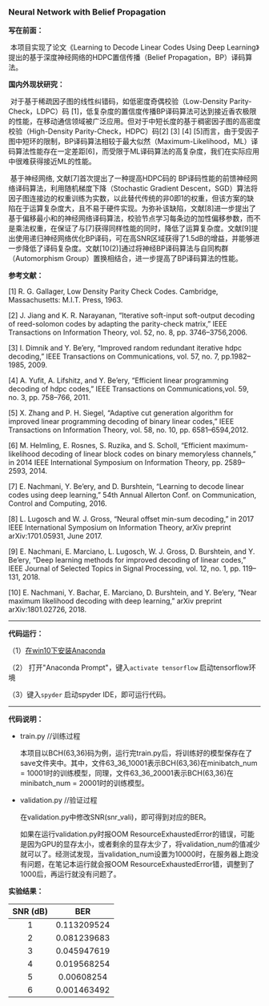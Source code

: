 ### Neural Network with Belief Propagation

**写在前面：**

​		本项目实现了论文《Learning to Decode Linear Codes Using Deep Learning》提出的基于深度神经网络的HDPC置信传播（Belief Propagation，BP）译码算法。

**国内外现状研究：**

​		对于基于稀疏因子图的线性纠错码，如低密度奇偶校验（Low-Density Parity-Check，LDPC）码 [1]，低复杂度的置信度传播BP译码算法可达到接近香农极限的性能，在移动通信领域被广泛应用。但对于中短长度的基于稠密因子图的高密度校验（High-Density Parity-Check，HDPC）码[2] [3] [4] [5]而言，由于受因子图中短环的限制，BP译码算法相较于最大似然（Maximum-Likelihood，ML）译码算法性能存在一定差距[6]，而受限于ML译码算法的高复杂度，我们在实际应用中很难获得接近ML的性能。

​		基于神经网络, 文献[7]首次提出了一种提高HDPC码的 BP译码性能的前馈神经网络译码算法，利用随机梯度下降（Stochastic Gradient Descent，SGD）算法将因子图连接边的权重训练为实数，以此替代传统的非0即1的权重，但该方案的缺陷在于运算复杂度大，且不易于硬件实现。为弥补该缺陷，文献[8]进一步提出了基于偏移最小和的神经网络译码算法，校验节点学习每条边的加性偏移参数，而不是乘法权重，在保证了与[7]获得同样性能的同时，降低了运算复杂度。文献[9]提出使用递归神经网络优化BP译码，可在高SNR区域获得了1.5dB的增益，并能够进一步降低了译码复杂度。文献[10(2)]通过将神经BP译码算法与自同构群（Automorphism Group）置换相结合，进一步提高了BP译码算法的性能。

**参考文献：**

[1] R. G. Gallager, Low Density Parity Check Codes. Cambridge, Massachusetts: M.I.T. Press, 1963.  

[2] J. Jiang and K. R. Narayanan, “Iterative soft-input soft-output decoding of reed-solomon codes by adapting the parity-check matrix,” IEEE Transactions on Information Theory, vol. 52, no. 8, pp. 3746–3756,2006.  

[3] I. Dimnik and Y. Be’ery, “Improved random redundant iterative hdpc decoding,” IEEE Transactions on Communications, vol. 57, no. 7, pp.1982–1985, 2009.  

[4] A. Yufit, A. Lifshitz, and Y. Be’ery, “Efficient linear programming decoding of hdpc codes,” IEEE Transactions on Communications,vol. 59, no. 3, pp. 758–766, 2011.  

[5] X. Zhang and P. H. Siegel, “Adaptive cut generation algorithm for improved linear programming decoding of binary linear codes,” IEEE Transactions on Information Theory, vol. 58, no. 10, pp. 6581–6594,2012.  

[6] M. Helmling, E. Rosnes, S. Ruzika, and S. Scholl, “Efficient maximum-likelihood decoding of linear block codes on binary memoryless channels,” in 2014 IEEE International Symposium on Information Theory, pp. 2589–2593, 2014.  

[7] E. Nachmani, Y. Be’ery, and D. Burshtein, “Learning to decode linear codes using deep learning,” 54th Annual Allerton Conf. on Communication, Control and Computing, 2016.  

[8] L. Lugosch and W. J. Gross, “Neural offset min-sum decoding,” in 2017 IEEE International Symposium on Information Theory, arXiv preprint arXiv:1701.05931, June 2017.  

[9] E. Nachmani, E. Marciano, L. Lugosch, W. J. Gross, D. Burshtein, and Y. Be’ery, “Deep learning methods for improved decoding of linear codes,” IEEE Journal of Selected Topics in Signal Processing, vol. 12, no. 1, pp. 119–131, 2018.  

[10] E. Nachmani, Y. Bachar, E. Marciano, D. Burshtein, and Y. Be’ery, “Near maximum likelihood decoding with deep learning,” arXiv preprint arXiv:1801.02726, 2018.  

------

**代码运行：**

（1）[在win10下安装Anaconda](https://blog.csdn.net/u010858605/article/details/64128466)

（2） 打开"Anaconda Prompt"，键入`activate tensorflow` 启动tensorflow环境

（3）键入`spyder` 启动spyder IDE，即可运行代码。

------

**代码说明：**

* train.py			//训练过程

  本项目以BCH(63,36)码为例，运行完train.py后，将训练好的模型保存在了save文件夹中。其中，文件63_36_10001表示BCH(63,36)在minibatch_num = 10001时的训练模型，同理，文件63_36_20001表示BCH(63,36)在minibatch_num = 20001时的训练模型。

* validation.py	//验证过程

  在validation.py中修改SNR(snr_vali)，即可得到对应的BER。

  如果在运行validation.py时报OOM ResourceExhaustedError的错误，可能是因为GPU的显存太小，或者剩余的显存太少了，将validation_num的值减少就可以了。经测试发现，当validation_num设置为10000时，在服务器上跑没有问题，在笔记本运行就会报OOM ResourceExhaustedError错，调整到了1000后，再运行就没有问题了。

**实验结果：**

| SNR (dB) |     BER     |
| :------: | :---------: |
|    1     | 0.113209524 |
|    2     | 0.081239683 |
|    3     | 0.045947619 |
|    4     | 0.019568254 |
|    5     | 0.00608254  |
|    6     | 0.001463492 |